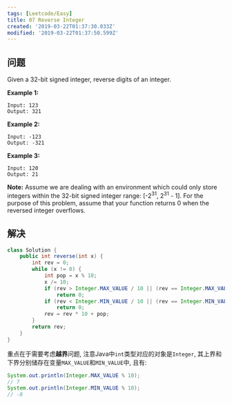 ```yaml
---
tags: [Leetcode/Easy]
title: 07 Reverse Integer
created: '2019-03-22T01:37:30.033Z'
modified: '2019-03-22T01:37:50.599Z'
---
```


## 问题

Given a 32-bit signed integer, reverse digits of an integer.

**Example 1:**

```
Input: 123
Output: 321
```

**Example 2:**

```
Input: -123
Output: -321
```

**Example 3:**

```
Input: 120
Output: 21
```

**Note:**
Assume we are dealing with an environment which could only store integers within the 32-bit signed integer range: [-$2^{31}$, $2^{31}$ - 1]. For the purpose of this problem, assume that your function returns 0 when the reversed integer overflows.

## 解决

```java
class Solution {
    public int reverse(int x) {
        int rev = 0;
        while (x != 0) {
            int pop = x % 10;
            x /= 10;
            if (rev > Integer.MAX_VALUE / 10 || (rev == Integer.MAX_VALUE / 10 && pop > 7))
                return 0;
            if (rev < Integer.MIN_VALUE / 10 || (rev == Integer.MIN_VALUE / 10 && pop < -8))
                return 0;
            rev = rev * 10 + pop;
        }
        return rev;
    }
}
```

重点在于需要考虑**越界**问题, 注意Java中`int`类型对应的对象是`Integer`, 其上界和下界分别储存在变量`MAX_VALUE`和`MIN_VALUE`中, 且有:

```java
System.out.println(Integer.MAX_VALUE % 10);
// 7
System.out.println(Integer.MIN_VALUE % 10);
// -8
```


